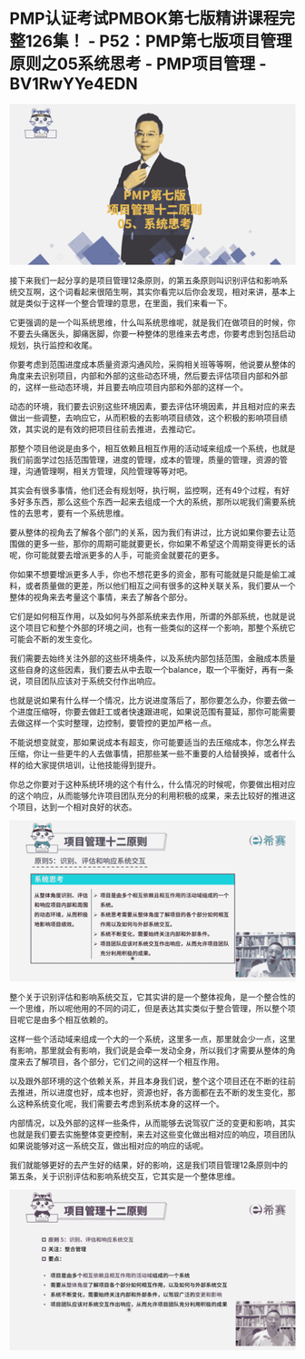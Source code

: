 # PMP认证考试PMBOK第七版精讲课程完整126集！ - P52：PMP第七版项目管理原则之05系统思考 - PMP项目管理 - BV1RwYYe4EDN

![](img/dbdeb61a2c202d65b6ae4b72c898ef0e_0.png)

接下来我们一起分享的是项目管理12条原则，的第五条原则叫识别评估和影响系统交互啊，这个词看起来很陌生啊，其实你看完以后你会发现，相对来讲，基本上就是类似于这样一个整合管理的意思，在里面，我们来看一下。

它更强调的是一个叫系统思维，什么叫系统思维呢，就是我们在做项目的时候，你不要去头痛医头，脚痛医脚，你要一种整体的思维来去考虑，你要考虑到包括启动规划，执行监控和收尾。

你要考虑到范围进度成本质量资源沟通风险，采购相关班等等啊，他说要从整体的角度来去识别项目，内部和外部的这些动态环境，然后要去评估项目内部和外部的，这样一些动态环境，并且要去响应项目内部和外部的这样一个。

动态的环境，我们要去识别这些环境因素，要去评估环境因素，并且相对应的来去做出一些调整，去响应它，从而积极的去影响项目绩效，这个积极的影响项目绩效，其实说的是有效的把项目往前去推进，去推动它。

那整个项目他说是由多个，相互依赖且相互作用的活动域来组成一个系统，也就是我们前面学过包括范围管理，进度的管理，成本的管理，质量的管理，资源的管理，沟通管理啊，相关方管理，风险管理等等对吧。

其实会有很多事情，他们还会有规划呀，执行啊，监控啊，还有49个过程，有好多好多东西，那么这些个东西一起来去组成一个大的系统，那所以呢我们需要系统性的去思考，要有一个系统思维。

要从整体的视角去了解各个部门的关系，因为我们有讲过，比方说如果你要去让范围做的更多一些，那你的周期可能就要更长，你如果不希望这个周期变得更长的话呢，你可能就要去增派更多的人手，可能资金就要花的更多。

你如果不想要增派更多人手，你也不想花更多的资金，那有可能就是只能是偷工减料，或者质量做的更差，所以他们相互之间有很多的这种关联关系，我们要从一个整体的视角来去考量这个事情，来去了解各个部分。

它们是如何相互作用，以及如何与外部系统来去作用，所谓的外部系统，也就是说这个项目它和整个外部的环境之间，也有一些类似的这样一个影响，那整个系统它可能会不断的发生变化。

我们需要去始终关注外部的这些环境条件，以及系统内部包括范围，金融成本质量这些自身的这些因素，我们要去从中去取一个balance，取一个平衡好，再有一条说，项目团队应该对于系统交付作出响应。

也就是说如果有什么样一个情况，比方说进度落后了，那你要怎么办，你要去做一个进度压缩呀，你要去做赶工或者快速跟进呢，如果说范围有蔓延，那你可能需要去做这样一个实时整理，边控制，要管控的更加严格一点。

不能说想变就变，那如果说成本有超支，你可能要适当的去压缩成本，你怎么样去压缩，你让一些更牛的人去做事情，把那些某一些不重要的人给替换掉，或者什么样的给大家提供培训，让他技能得到提升。

你总之你要对于这种系统环境的这个有什么，什么情况的时候呢，你要做出相对应的这个响应，从而能够允许项目团队充分的利用积极的成果，来去比较好的推进这个项目，达到一个相对良好的状态。



![](img/dbdeb61a2c202d65b6ae4b72c898ef0e_2.png)

整个关于识别评估和影响系统交互，它其实讲的是一个整体视角，是一个整合性的一个思维，所以呢他用的不同的词汇，但是表达其实类似于整合管理，所以整个项目呢它是由多个相互依赖的。

这样一些个活动域来组成一个大的一个系统，这里多一点，那里就会少一点，这里有影响，那里就会有影响，我们说是会牵一发动全身，所以我们才需要从整体的角度来去了解项目，各个部分，它们之间的这样一个相互作用。

以及跟外部环境的这个依赖关系，并且本身我们说，整个这个项目还在不断的往前去推进，所以进度也好，成本也好，资源也好，各方面都在去不断的发生变化，那么这种系统变化呢，我们需要去考虑到系统本身的这样一个。

内部情况，以及外部的这样一些条件，从而能够去说驾驭广泛的变更和影响，其实也就是我们要去实施整体变更控制，来去对这些变化做出相对应的响应，项目团队如果说能够对这一系统交互，做出相对应的响应的话呢。

我们就能够更好的去产生好的结果，好的影响，这是我们项目管理12条原则中的第五条，关于识别评估和影响系统交互，它其实是一个整体思维。



![](img/dbdeb61a2c202d65b6ae4b72c898ef0e_4.png)